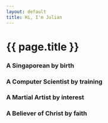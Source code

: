 ```yaml
---
layout: default
title: Hi, I'm Julian
---
```

# {{ page.title }}
### A Singaporean by birth
### A Computer Scientist by training
### A Martial Artist by interest
### A Believer of Christ by faith